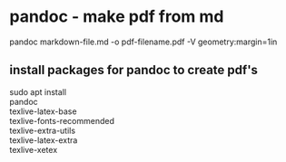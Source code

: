 # pandoc - make pdf from md

pandoc markdown-file.md -o pdf-filename.pdf -V geometry:margin=1in

## install packages for pandoc to create pdf's
sudo apt install \
  pandoc \
  texlive-latex-base \
  texlive-fonts-recommended \
  texlive-extra-utils \
  texlive-latex-extra \
  texlive-xetex
